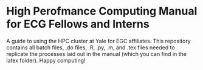 # High Perofmance Computing Manual for ECG Fellows and Interns
 A guide to using the HPC cluster at Yale for EGC affiliates. This repository contains all batch files, .do files, .R, .py, .m, and .tex files needed to replicate the processes laid out in the manual (which you can find in the latex folder). Happy computing!
